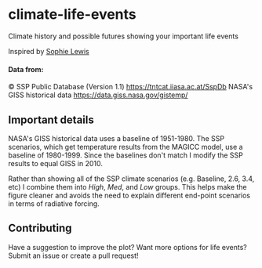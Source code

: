 # climate-life-events
Climate history and possible futures showing your important life events

Inspired by [Sophie Lewis](https://twitter.com/aviandelights/status/870485031973658624)

#### Data from:

© SSP Public Database (Version 1.1) https://tntcat.iiasa.ac.at/SspDb
NASA's GISS historical data https://data.giss.nasa.gov/gistemp/

## Important details

NASA's GISS historical data uses a baseline of 1951-1980. The SSP scenarios, which get temperature results from the MAGICC model, use a baseline of 1980-1999. Since the baselines don't match I modify the SSP results to equal GISS in 2010.

Rather than showing all of the SSP climate scenarios (e.g. Baseline, 2.6, 3.4, etc) I combine them into *High*, *Med*, and *Low* groups. This helps make the figure cleaner and avoids the need to explain different end-point scenarios in terms of radiative forcing.

## Contributing

Have a suggestion to improve the plot? Want more options for life events? Submit an issue or create a pull request!
